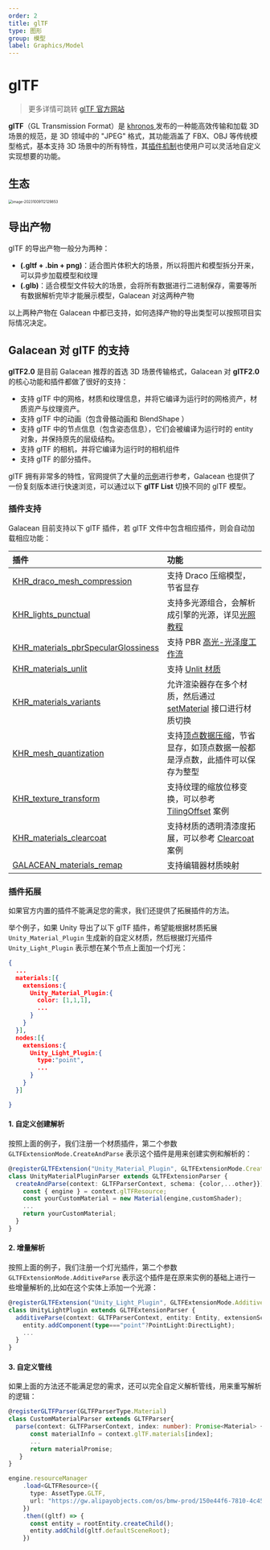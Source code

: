 ```yaml
---
order: 2
title: glTF
type: 图形
group: 模型
label: Graphics/Model
---
```


# glTF

> 更多详情可跳转 [glTF 官方网站](https://www.khronos.org/gltf/)

**glTF**（GL Transmission Format）是 [khronos ](https://www.khronos.org/)发布的一种能高效传输和加载 3D 场景的规范，是 3D 领域中的 "JPEG" 格式，其功能涵盖了 FBX、OBJ 等传统模型格式，基本支持 3D 场景中的所有特性，其[插件机制](https://github.com/KhronosGroup/glTF/tree/master/extensions/2.0/Khronos)也使用户可以灵活地自定义实现想要的功能。

## 生态

<img src="https://mdn.alipayobjects.com/huamei_yo47yq/afts/img/A*vx8bQKOiNdcAAAAAAAAAAAAADhuCAQ/original" alt="image-20231009112129853" style="zoom:50%;" />

## 导出产物

glTF 的导出产物一般分为两种：

- **(.gltf + .bin + png)**：适合图片体积大的场景，所以将图片和模型拆分开来，可以异步加载模型和纹理
- **(.glb)**：适合模型文件较大的场景，会将所有数据进行二进制保存，需要等所有数据解析完毕才能展示模型，Galacean 对这两种产物

以上两种产物在 Galacean 中都已支持，如何选择产物的导出类型可以按照项目实际情况决定。

## Galacean 对 glTF 的支持

**glTF2.0** 是目前 Galacean 推荐的首选 3D 场景传输格式，Galacean 对 **glTF2.0** 的核心功能和插件都做了很好的支持：

- 支持 glTF 中的网格，材质和纹理信息，并将它编译为运行时的网格资产，材质资产与纹理资产。
- 支持 glTF 中的动画（包含骨骼动画和 BlendShape ）
- 支持 glTF 中的节点信息（包含姿态信息），它们会被编译为运行时的 entity 对象，并保持原先的层级结构。
- 支持 glTF 的相机，并将它编译为运行时的相机组件
- 支持 glTF 的部分插件。

glTF 拥有非常多的特性，官网提供了大量的[示例](https://github.com/KhronosGroup/glTF-Sample-Models/tree/master/2.0)进行参考，Galacean 也提供了一份复刻版本进行快速浏览，可以通过以下 **glTF List** 切换不同的 glTF 模型。

<playground src="gltf-loader.ts"></playground>

### 插件支持

Galacean 目前支持以下 glTF 插件，若 glTF 文件中包含相应插件，则会自动加载相应功能：

| 插件 | 功能 |
| :-- | :-- |
| [KHR_draco_mesh_compression](https://github.com/oasis-engine/engine/blob/main/packages/loader/src/gltf/extensions/KHR_draco_mesh_compression.ts) | 支持 Draco 压缩模型，节省显存 |
| [KHR_lights_punctual](https://github.com/oasis-engine/engine/blob/main/packages/loader/src/gltf/extensions/KHR_lights_punctual.ts) | 支持多光源组合，会解析成引擎的光源，详见[光照教程](${docs}graphics-light) |
| [KHR_materials_pbrSpecularGlossiness](https://github.com/oasis-engine/engine/blob/main/packages/loader/src/gltf/extensions/KHR_materials_pbrSpecularGlossiness.ts) | 支持 PBR [高光-光泽度工作流](${api}core/PBRSpecularMaterial) |
| [KHR_materials_unlit](https://github.com/oasis-engine/engine/blob/main/packages/loader/src/gltf/extensions/KHR_materials_unlit.ts) | 支持 [Unlit 材质](${docs}graphics-material-Unlit) |
| [KHR_materials_variants](https://github.com/oasis-engine/engine/blob/main/packages/loader/src/gltf/extensions/KHR_materials_variants.ts) | 允许渲染器存在多个材质，然后通过 [setMaterial](${api}core/Renderer#setMaterial) 接口进行材质切换 |
| [KHR_mesh_quantization](https://github.com/oasis-engine/engine/blob/main/packages/loader/src/gltf/extensions/KHR_mesh_quantization.ts) | 支持[顶点数据压缩](https://github.com/KhronosGroup/glTF/tree/master/extensions/2.0/Khronos/KHR_mesh_quantization#extending-mesh-attributes)，节省显存，如顶点数据一般都是浮点数，此插件可以保存为整型 |
| [KHR_texture_transform](https://github.com/oasis-engine/engine/blob/main/packages/loader/src/gltf/extensions/KHR_texture_transform.ts) | 支持纹理的缩放位移变换，可以参考 [TilingOffset](https://oasisengine.cn/#/examples/latest/tiling-offset) 案例 |
| [KHR_materials_clearcoat](https://github.com/ant-galaxy/oasis-engine/blob/main/packages/loader/src/gltf/extensions/KHR_materials_clearcoat.ts) | 支持材质的透明清漆度拓展，可以参考 [Clearcoat](https://oasisengine.cn/#/examples/latest/pbr-clearcoat) 案例 |
| [GALACEAN_materials_remap](https://github.com/ant-galaxy/oasis-engine/blob/main/packages/loader/src/gltf/extensions/GALACEAN_materials_remap.ts) | 支持编辑器材质映射 |

### 插件拓展

如果官方内置的插件不能满足您的需求，我们还提供了拓展插件的方法。

举个例子，如果 Unity 导出了以下 glTF 插件，希望能根据材质拓展 `Unity_Material_Plugin` 生成新的自定义材质，然后根据灯光插件 `Unity_Light_Plugin` 表示想在某个节点上面加一个灯光：

```json
{
  ...
  materials:[{
    extensions:{
      Unity_Material_Plugin:{
        color: [1,1,1],
        ...
      }
    }
  }],
  nodes:[{
    extensions:{
      Unity_Light_Plugin:{
        type:"point",
        ...
      }
    }
  }]

}
```

#### 1. 自定义创建解析

按照上面的例子，我们注册一个材质插件，第二个参数 `GLTFExtensionMode.CreateAndParse` 表示这个插件是用来创建实例和解析的：

```ts
@registerGLTFExtension("Unity_Material_Plugin", GLTFExtensionMode.CreateAndParse)
class UnityMaterialPluginParser extends GLTFExtensionParser {
  createAndParse(context: GLTFParserContext, schema: {color,...other}}): Promise<Material> {
    const { engine } = context.glTFResource;
    const yourCustomMaterial = new Material(engine,customShader);
    ...
    return yourCustomMaterial;
  }
}
```

#### 2. 增量解析

按照上面的例子，我们注册一个灯光插件，第二个参数 `GLTFExtensionMode.AdditiveParse` 表示这个插件是在原来实例的基础上进行一些增量解析的,比如在这个实体上添加一个光源：

```ts
@registerGLTFExtension("Unity_Light_Plugin", GLTFExtensionMode.AdditiveParse)
class UnityLightPlugin extends GLTFExtensionParser {
  additiveParse(context: GLTFParserContext, entity: Entity, extensionSchema: {type,...other}): void {
    entity.addComponent(type==="point"?PointLight:DirectLight);
    ...
  }
}
```

#### 3. 自定义管线

如果上面的方法还不能满足您的需求，还可以完全自定义解析管线，用来重写解析的逻辑：

```ts
@registerGLTFParser(GLTFParserType.Material)
class CustomMaterialParser extends GLTFParser{
  parse(context: GLTFParserContext, index: number): Promise<Material> {
      const materialInfo = context.glTF.materials[index];
      ...
      return materialPromise;
   }
}

engine.resourceManager
    .load<GLTFResource>({
      type: AssetType.GLTF,
      url: "https://gw.alipayobjects.com/os/bmw-prod/150e44f6-7810-4c45-8029-3575d36aff30.gltf"
    })
    .then((gltf) => {
      const entity = rootEntity.createChild();
      entity.addChild(gltf.defaultSceneRoot);
    })
```